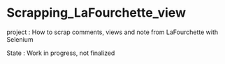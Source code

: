 # Scrapping_LaFourchette_view
project : How to scrap comments, views and note from LaFourchette with Selenium


State : Work in progress, not finalized
